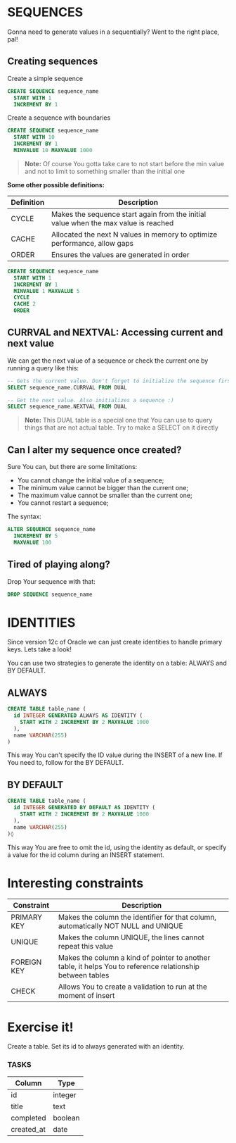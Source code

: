 # SEQUENCES

Gonna need to generate values in a sequentially? Went to the right place, pal!

## Creating sequences

Create a simple sequence

```sql
CREATE SEQUENCE sequence_name
  START WITH 1
  INCREMENT BY 1
```

Create a sequence with boundaries

```sql
CREATE SEQUENCE sequence_name
  START WITH 10
  INCREMENT BY 1
  MINVALUE 10 MAXVALUE 1000
```

> **Note:** Of course You gotta take care to not start before the min value and not to limit to something smaller than the initial one

**Some other possible definitions:**

| Definition | Description                                                                         |
| ---------- | ----------------------------------------------------------------------------------- |
| CYCLE      | Makes the sequence start again from the initial value when the max value is reached |
| CACHE      | Allocated the next N values in memory to optimize performance, allow gaps           |
| ORDER      | Ensures the values are generated in order                                           |

```sql
CREATE SEQUENCE sequence_name
  START WITH 1
  INCREMENT BY 1
  MINVALUE 1 MAXVALUE 5
  CYCLE
  CACHE 2
  ORDER
```

## CURRVAL and NEXTVAL: Accessing current and next value

We can get the next value of a sequence or check the current one by running a query like this:

```sql
-- Gets the current value. Don't forget to initialize the sequence first
SELECT sequence_name.CURRVAL FROM DUAL

-- Get the next value. Also initializes a sequence :)
SELECT sequence_name.NEXTVAL FROM DUAL
```

> **Note:** This DUAL table is a special one that You can use to query things that are not actual table. Try to make a SELECT on it directly

## Can I alter my sequence once created?

Sure You can, but there are some limitations:

- You cannot change the initial value of a sequence;
- The minimum value cannot be bigger than the current one;
- The maximum value cannot be smaller than the current one;
- You cannot restart a sequence;

The syntax:

```sql
ALTER SEQUENCE sequence_name
  INCREMENT BY 5
  MAXVALUE 100
```

## Tired of playing along?

Drop Your sequence with that:

```sql
DROP SEQUENCE sequence_name
```

# IDENTITIES

Since version 12c of Oracle we can just create identities to handle primary keys. Lets take a look!

You can use two strategies to generate the identity on a table: ALWAYS and BY DEFAULT.

## ALWAYS

```sql
CREATE TABLE table_name (
  id INTEGER GENERATED ALWAYS AS IDENTITY (
    START WITH 2 INCREMENT BY 2 MAXVALUE 1000
  ),
  name VARCHAR(255)
)
```

This way You can't specify the ID value during the INSERT of a new line. If You need to, follow for the BY DEFAULT.

## BY DEFAULT

```sql
CREATE TABLE table_name (
  id INTEGER GENERATED BY DEFAULT AS IDENTITY (
    START WITH 2 INCREMENT BY 2 MAXVALUE 1000
  ),
  name VARCHAR(255)
)◊
```

This way You are free to omit the id, using the identity as default, or specify a value for the id column during an INSERT statement.

# Interesting constraints

| Constraint  | Description                                                                                                |
| ----------- | ---------------------------------------------------------------------------------------------------------- |
| PRIMARY KEY | Makes the column the identifier for that column, automatically NOT NULL and UNIQUE                         |
| UNIQUE      | Makes the column UNIQUE, the lines cannot repeat this value                                                |
| FOREIGN KEY | Makes the column a kind of pointer to another table, it helps You to reference relationship between tables |
| CHECK       | Allows You to create a validation to run at the moment of insert                                           |

# Exercise it!

Create a table. Set its id to always generated with an identity.

### TASKS

| Column     | Type    |
| ---------- | ------- |
| id         | integer |
| title      | text    |
| completed  | boolean |
| created_at | date    |
